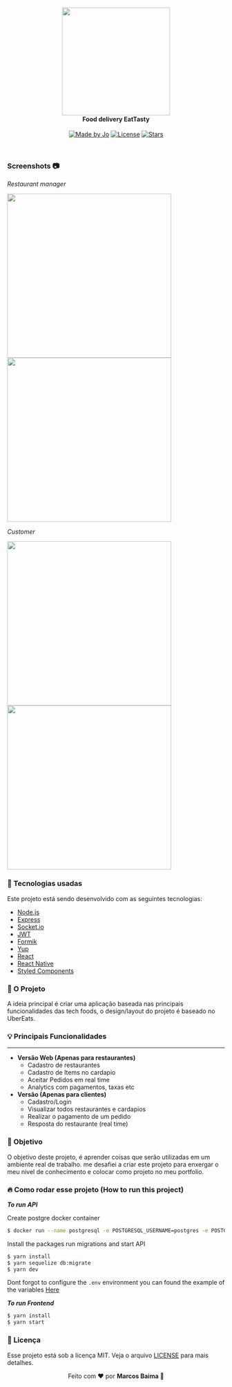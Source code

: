 
<h4 align="center">
<img src="https://wearesocial-net.s3.amazonaws.com/us/wp-content/uploads/sites/7/2019/05/WAS_NYC_WEB_LOGOSUber-Eats.png" width="250px"/><br>
 <b>Food delivery EatTasty</b>
</h4>
<p align="center">
   <a href="https://github.com/marcosbaima"><img alt="Made by Jo" src="https://img.shields.io/badge/made%20by-joao-red"></a>
   <a href="https://github.com/marcosbaima/eat-tasty/blob/develop/LICENSE"><img alt="License" src="https://img.shields.io/github/license/marcosbaima/eat-tasty?style=flat-square"></a>
   <a href="https://github.com/marcosbaima/eat-tasty"><img alt="Stars" src="https://img.shields.io/github/stars/marcosbaima/eat-tasty?style=social">
</p></a> <br>

### Screenshots  📷

*Restaurant manager*
<p float="left">
 <img src="/screenshots/signup-page.png" align="middle" width="380px"/>
 <img src="/screenshots/menu-manager-page.png" align="middle" width="380px"/>
</p>

*Customer*

<p float="left">
 <img src="/screenshots/home-customer-page.png" align="middle" width="380px"/>
 <img src="/screenshots/restaurant-customer-page.png" align="middle" width="380px"/>
</p>




### :rocket: Tecnologias usadas
Este projeto está sendo desenvolvido com as seguintes tecnologias:
- [Node.js](https://nodejs.org/en/)
- [Express](https://expressjs.com/pt-br/)
- [Socket.io](https://socket.io/)
- [JWT](https://jwt.io/)
-  [Formik](https://github.com/jaredpalmer/formik)
- [Yup](https://github.com/jquense/yup)
- [React](https://github.com/facebook/react)
- [React Native](https://github.com/facebook/react-native)
- [Styled Components](https://styled-components.com/)

### :muscle: O Projeto 

A ideia principal é criar uma aplicação baseada nas principais funcionalidades das tech foods, o design/layout do projeto é baseado no UberEats. 

### 💡 Principais Funcionalidades 
<hr> 

- <b>Versão Web (Apenas para restaurantes)</b>
	- Cadastro de restaurantes
	- Cadastro de Items  no cardapio
	- Aceitar Pedidos em real time
	- Analytics com pagamentos, taxas etc
- <b>Versão (Apenas para clientes)</b>
	- Cadastro/Login
	- Visualizar todos restaurantes e cardapios
	- Realizar o pagamento de um pedido
	- Resposta do restaurante (real time)

### 🎯 Objetivo
O objetivo deste projeto, é aprender coisas que serão utilizadas em um ambiente real de trabalho. me desafiei a criar este projeto para enxergar o meu nivel de conhecimento e colocar como projeto no meu portfolio.


### 🔥 Como rodar esse projeto (How to run this project)
***To run API***

Create postgre docker container
```sh
$ docker run --name postgresql -e POSTGRESQL_USERNAME=postgres -e POSTGRESQL_PASSWORD=docker -e POSTGRESQL_DATABASE=postgres -p 5432:5432 bitnami/postgresql:latest

```
Install the packages run migrations and start API

```sh
$ yarn install
$ yarn sequelize db:migrate
$ yarn dev
```
Dont forgot to configure the ``.env`` environment you can found the example of the variables [Here](api/.env)


***To run Frontend***
```sh
$ yarn install
$ yarn start
```

### :memo: Licença

Esse projeto está sob a licença MIT. Veja o arquivo [LICENSE](LICENSE.md) para mais detalhes.

<p align="center">Feito com ❤️ por <strong>Marcos Baima 👋</p>
